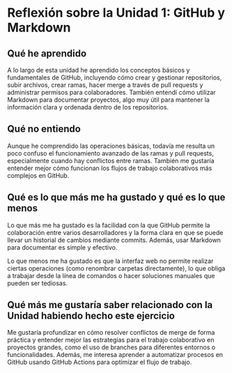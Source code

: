 # Reflexión sobre la Unidad 1: GitHub y Markdown

## Qué he aprendido

A lo largo de esta unidad he aprendido los conceptos básicos y fundamentales de GitHub, incluyendo cómo crear y gestionar repositorios, subir archivos, crear ramas, hacer merge a través de pull requests y administrar permisos para colaboradores. También entendí cómo utilizar Markdown para documentar proyectos, algo muy útil para mantener la información clara y ordenada dentro de los repositorios.

## Qué no entiendo

Aunque he comprendido las operaciones básicas, todavía me resulta un poco confuso el funcionamiento avanzado de las ramas y pull requests, especialmente cuando hay conflictos entre ramas. También me gustaría entender mejor cómo funcionan los flujos de trabajo colaborativos más complejos en GitHub.

## Qué es lo que más me ha gustado y qué es lo que menos

Lo que más me ha gustado es la facilidad con la que GitHub permite la colaboración entre varios desarrolladores y la forma clara en que se puede llevar un historial de cambios mediante commits. Además, usar Markdown para documentar es simple y efectivo.

Lo que menos me ha gustado es que la interfaz web no permite realizar ciertas operaciones (como renombrar carpetas directamente), lo que obliga a trabajar desde la línea de comandos o hacer soluciones manuales que pueden ser tediosas.

## Qué más me gustaría saber relacionado con la Unidad habiendo hecho este ejercicio

Me gustaría profundizar en cómo resolver conflictos de merge de forma práctica y entender mejor las estrategias para el trabajo colaborativo en proyectos grandes, como el uso de branches para diferentes entornos o funcionalidades. Además, me interesa aprender a automatizar procesos en GitHub usando GitHub Actions para optimizar el flujo de trabajo.

